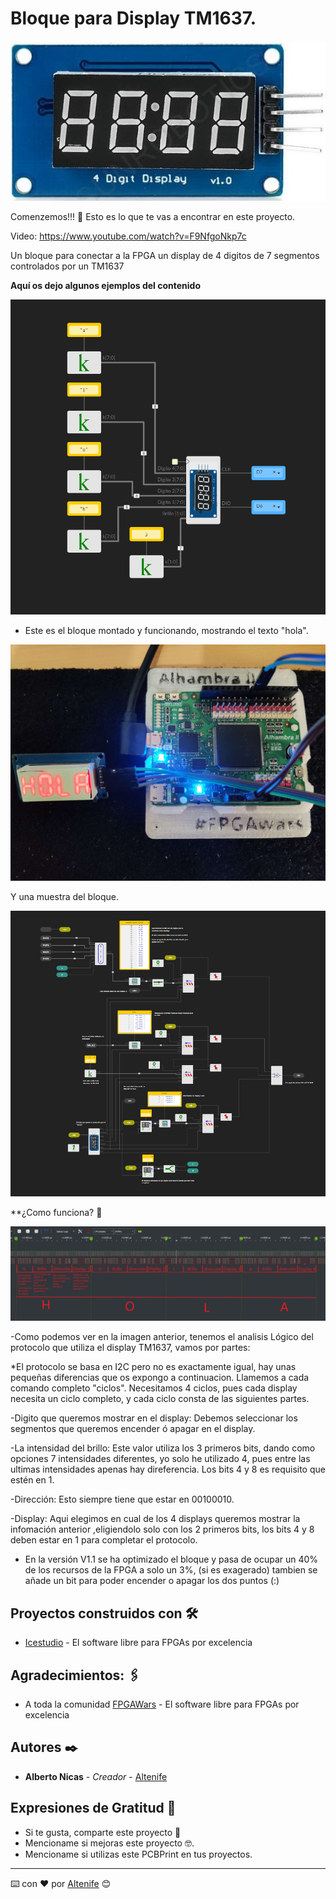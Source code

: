 # Bloque para Display TM1637.

<p align="center">
  <img src="https://github.com/altenife/Things-cosas-icestudio/blob/master/Bloques/Display%204x7%20TM1637/imagenes/Modulo%204%20digitos.jpg"></p> 

Comenzemos!!! 🚀
Esto es lo que te vas a encontrar en este proyecto.

Video: https://www.youtube.com/watch?v=F9NfgoNkp7c

Un bloque para conectar a la FPGA un display de 4 digitos de 7 segmentos controlados por un TM1637

**Aquí os dejo algunos ejemplos del contenido**
<p align="center">
  <img src="https://github.com/altenife/Things-cosas-icestudio/blob/master/Bloques/Display%204x7%20TM1637/imagenes/Ejemplo%201%20hola%20brillo%20al%20maximo..png"></p>


* Este es el bloque montado y funcionando, mostrando el texto "hola".
<p align="center">
  <img src="https://github.com/altenife/Things-cosas-icestudio/blob/master/Bloques/Display%204x7%20TM1637/imagenes/Hola%20TM1637.jpg"></p>
  
Y una muestra del bloque.
<p align="center">
  <img src="https://github.com/altenife/Things-cosas-icestudio/blob/master/Bloques/Display%204x7%20TM1637/imagenes/Bloque%20TM1637%20V1.1.png"></p>
  

**¿Como funciona? 🔧

<p align="center">
  <img src="https://github.com/altenife/Things-cosas-icestudio/blob/master/Bloques/Display%204x7%20TM1637/imagenes/Protocolo%20TM1637.png"></p>

-Como podemos ver en la imagen anterior, tenemos el analisis Lógico del protocolo que utiliza el display TM1637, vamos por partes:

*El protocolo se basa en I2C pero no es exactamente igual, hay unas pequeñas diferencias que os expongo a continuacion.
Llamemos a cada comando completo "ciclos". Necesitamos 4 ciclos, pues cada display necesita un ciclo completo, y cada ciclo consta de las siguientes partes.

-Digito que queremos mostrar en el display: Debemos seleccionar los segmentos que queremos encender ó apagar en el display.

-La intensidad del brillo: Este valor utiliza los 3 primeros bits, dando como opciones 7 intensidades diferentes, yo solo he utilizado 4, pues entre las
ultimas intensidades apenas hay direferencia. Los bits 4 y 8 es requisito que estén en 1.

-Dirección: Esto siempre tiene que estar en 00100010.

-Display: Aqui elegimos en cual de los 4 displays queremos mostrar la infomación anterior ,eligiendolo solo con los 2 primeros bits, los bits 4 y 8 deben estar
en 1 para completar el protocolo. 

- En la versión V1.1 se ha optimizado el bloque y pasa de ocupar un 40% de los recursos de la FPGA a solo un 3%, (si es exagerado) tambien se añade un bit para poder encender o apagar los dos puntos (:)
 
  
## Proyectos construidos con 🛠️

* [Icestudio](https://github.com/FPGAwars/icestudio) - El software libre para FPGAs por excelencia

## Agradecimientos: 🖇️

* A toda la comunidad [FPGAWars](https://github.com/FPGAwars) - El software libre para FPGAs por excelencia


## Autores ✒️

* **Alberto Nicas** - *Creador* - [Altenife](https://github.com/altenife)

## Expresiones de Gratitud 🎁

* Si te gusta, comparte este proyecto 📢
* Mencioname si mejoras este proyecto 🤓.
* Mencioname si utilizas este PCBPrint en tus proyectos.


---
⌨️ con ❤️ por [Altenife](https://github.com/altenife) 😊
